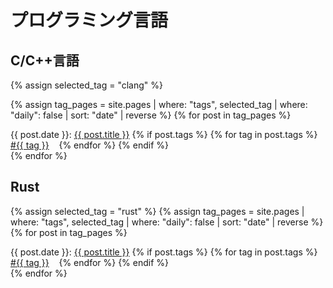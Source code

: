 # プログラミング言語

## C/C++言語

{% assign selected_tag = "clang" %}

<!-- begin -->
{% assign tag_pages = site.pages | where: "tags", selected_tag | where: "daily": false | sort: "date" | reverse %}
{% for post in tag_pages %}
  <article class="blog-post">
    <div class="post-header">
      {{ post.date }}: <a href="{{ post.url | relative_url }}" class="post-title">{{ post.title }}</a>
      {% if post.tags %}
        {% for tag in post.tags %}
          <a href="{{ 'tag/' | append: tag | url_encode | relative_url }}" class="post-tag"><span>#</span>{{ tag }}</a>
          &nbsp;&nbsp;
        {% endfor %}
      {% endif %} <!-- post.tags -->
    </div>
  </article>
{% endfor %}
<!-- end -->

## Rust

<!-- begin -->
{% assign selected_tag = "rust" %}
{% assign tag_pages = site.pages | where: "tags", selected_tag | where: "daily": false | sort: "date" | reverse %}
{% for post in tag_pages %}
  <article class="blog-post">
    <div class="post-header">
      {{ post.date }}: <a href="{{ post.url | relative_url }}" class="post-title">{{ post.title }}</a>
      {% if post.tags %}
        {% for tag in post.tags %}
          <a href="{{ 'tag/' | append: tag | url_encode | relative_url }}" class="post-tag"><span>#</span>{{ tag }}</a>
          &nbsp;&nbsp;
        {% endfor %}
      {% endif %} <!-- post.tags -->
    </div>
  </article>
{% endfor %}
<!-- end -->
